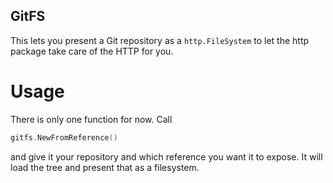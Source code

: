 ## GitFS

This lets you present a Git repository as a `http.FileSystem` to let
the http package take care of the HTTP for you.

# Usage

There is only one function for now. Call

```go
gitfs.NewFromReference()
```

and give it your repository and which reference you want it to
expose. It will load the tree and present that as a filesystem.
